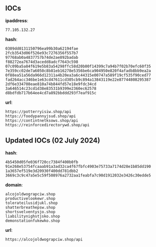 
## IOCs

__ipaddress__:

```text
77.105.132.27
```
__hash__:

```text
0309dd0131150796ea99b30a62194fae
2fcb3543d06f526e93c7276356f557b7
97768ab0a4837757b74de2ae892badab
f88272ea7674d3acedd8adcf7643c598
07c09ba5a84f619e5b83a54298ffc58d20b00f14399c7a94b7f02b70efc60f35
7e359cc02de7a6050c8b81eb16278e5356be6ca904950e820f4afadb8bb9ea2a
0f88ea51a56da966d12311a4b20ea3a6c44315e00747a589f19cf535f90ced77
fad264acc346be1e63cd47611cd305cb9c894a13843119e22e87744808295387
2df6e334708eae810a74b844fd57e18e9fdc34cd
3a646514c23cd1d38e83531b9399e2360ec62578
d8bdfdb717b64ee4cd7a892bbddd293f7eaf915c
```
__url__:

```text
https://potterryisiw.shop/api
https://foodypannyjsud.shop/api
https://contintnetksows.shop/api
https://reinforcedirectorywd.shop/api
```

## Updated IOCs (02 July 2024)

__hash__:

```text
4b5450d05fe036f720cc7384f400b0fb
91e268e53754fcaaab91a3ad32ca4f67fbfc4903e75733a7174d28e1b85dd190
1a3657ef519e3d20930f400dd781dbb2
3669c3c9c47a5e5c59f508976a2732aa1feabfa7c90d1912032e3426c30edde5
```
__domain__:

```text
alcojoldwograpciw.shop
productivelookewr.shop
tolerateilusidjukl.shop
shatterbreathepsw.shop
shortsvelventysjo.shop
liabilitynighstjsko.shop
demonstationfukewko.shop
```

__url__:

```text
https://alcojoldwograpciw.shop/api
```

